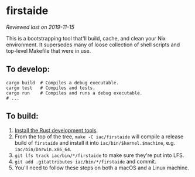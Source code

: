 # firstaide

_Reviewed last on 2019-11-15_

This is a bootstrapping tool that'll build, cache, and clean your Nix environment. It supersedes many of loose collection of shell scripts and top-level Makefile that were in use.

## To develop:

```shell
cargo build  # Compiles a debug executable.
cargo test   # Compiles and tests.
cargo run    # Compiles and runs a debug executable.
# ...
```

## To build:

1. [Install the Rust development tools][install-rust].
2. From the top of the tree, `make -C iac/firstaide` will compile a release build of `firstaide` and install it into `iac/bin/$kernel.$machine`, e.g. `iac/bin/Darwin.x86_64`.
3. `git lfs track iac/bin/*/firstaide` to make sure they're put into LFS.
4. `git add .gitattributes iac/bin/*/firstaide` and commit.
5. You'll need to follow these steps on both a macOS and a Linux machine.

[install-rust]: https://www.rust-lang.org/tools/install

